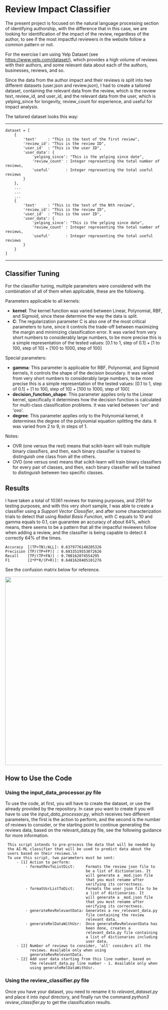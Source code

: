 # Review Impact Classifier

The present project is focused on the natural language processing section of identifying authorship, with the difference that in this case, we are looking for identification of the impact of the review, regardless of the author, to see if the most impactful reviewers in the website follow a common pattern or not.

For the exercise I am using Yelp Dataset (see https://www.yelp.com/dataset/), which provides a high volume of reviews with their authors, and some relevant data about each of the authors, businesses, reviews, and so.

Since the data from the author impact and their reviews is split into two different datasets (user.json and review.json), I had to create a tailored dataset, containing the relevant data from the review, which is the review text, review_id, and user_id, and the relevant data from the user, which is yelping_since for longevity, review_count for experience, and useful for impact analysis.

The tailored dataset looks this way:

___
    dataset = [
        {
            'text'     : "This is the text of the first review",
            'review_id': "This is the review ID",
            'user_id'  : "This is the user ID",
            'user_data': {
                'yelping_since': "This is the yelping since date",
                'review_count' : Integer representing the total number of reviews,
                'useful'       : Integer representing the total useful reviews
            }
        },
        ...
        ...
        ...
        {
            'text'     : "This is the text of the Nth review",
            'review_id': "This is the review ID",
            'user_id'  : "This is the user ID",
            'user_data': {
                'yelping_since': "This is the yelping since date",
                'review_count' : Integer representing the total number of reviews,
                'useful'       : Integer representing the total useful reviews
            }
        }
    ]
___

Classifier Tuning
----
For the classifier tuning, multiple parameters were considered with the combination of all of them when applicable, these are the following.

Parameters applicable to all kernels:
* __kernel__: The kernel function was varied between Linear, Polynomial, RBF, and Sigmoid, since these determine the way the data is split.
* __C__: The regularization parameter C is also one of the most critical parameters to tune, since it controls the trade-off between maximizing the margin and minimizing classification error. It was varied from very short numbers to considerably large numbers, to be more precise this is a simple representation of the tested values: [0.1 to 1, step of 0.1] + [1 to 100, step of 10] + [100 to 1000, step of 100]

Special parameters:
* __gamma__: This parameter is applicable for RBF, Polynomial, and Sigmoid kernels, it controls the shape of the decision boundary. It was varied from very short numbers to considerably large numbers, to be more precise this is a simple representation of the tested values: [0.1 to 1, step of 0.1] + [1 to 100, step of 10] + [100 to 1000, step of 100]
* __decision_function_shape__: This parameter applies only to the Linear kernel, specifically it determines how the decision function is calculated for multi-class classification problems. It was varied between 'ovr' and 'ovo'.
* __degree__: This parameter applies only to the Polynomial kernel, it determines the degree of the polynomial equation splitting the data. It was varied from 2 to 9, in steps of 1.

Notes:
* OVR (one versus the rest) means that scikit-learn will train multiple binary classifiers, and then, each binary classifier is trained to distinguish one class from all the others.
* OVO (one versus one) means that scikit-learn will train binary classifiers for every pair of classes, and then, each binary classifier will be trained to distinguish between two specific classes.

Results
-
I have taken a total of 10361 reviews for training purposes, and 2591 for testing purposes, and with this very short sample, I was able to create a classifier using a _Support Vector Classifier_, and after some characterization trials to detect that using _Radial Basis Function_, with C equals to 10 and gamma equals to 0.1, can guarantee an accuracy of about 64%, which means, there seems to be a pattern that all the impactful reviewers follow when adding a review, and the classifier is being capable to detect it correctly 64% of the times.

    Accuracy  [(TP+TN)/ALL]: 0.6379776148205326
    Precision [TP/(TP+FP)] : 0.6033519553072626
    Recall    [TP/(TP+FN)] : 0.700162074554295
    F1        [2*P*R/(P+R)]: 0.6481620405101276

See the confusion matrix below for reference.

<p align="center">
  <img src="https://github.com/trejkev/natural_language_processing_course/assets/18760154/55208705-c8db-4112-8ca8-fa0864e55d6c" width="600" />
</p>

## How to Use the Code

### Using the input_data_processor.py file

To use the code, at first, you will have to create the dataset, or use the already provided by the repository. In case you want to create it you will have to use the _input_data_processor.py_, which receives two different parameters, the first is the action to perform, and the second is the number of reviews to consider, or the starting point to continue generating the reviews data, based on the relevant_data.py file, see the following guidance for more information.

     This script intends to pre-process the data that will be needed by
     the AI-ML classifier that will be used to predict data about the
     users based on their reviews.\n
     To use this script, two parameters must be sent:
         - [1] Action to perform:
             - formatRevToListDict:     Formats the review json file to
                                        be a list of dictionaries. It
                                        will generate a _mod.json file
                                        that you must rename after
                                        verifying its correctness.
             - formatUsrListToDict:     Formats the user json file to be
                                        a list of dictionaries. It
                                        will generate a _mod.json file
                                        that you must rename after
                                        verifying its correctness.
             - generateRevRelevantData: Generates a rev_relevant_data.py
                                        file containing the review
                                        relevant data.
             - generateRelDataWithUsr:  Once generateRevRelevantData has
                                        been done, creates a
                                        relevant_data.py file containing
                                        a list of dictionaries including
                                        user data.
         - [2] Number of reviews to consider, 'all' considers all the
               reviews. Available only when using
               generateRevRelevantData.
         - [2] Add user data starting from this line number, based on
               the relevant_data.py line number - 1. Available only when
               using generateRelDataWithUsr.

### Using the review_classifier.py file

Once you have your dataset, you need to rename it to _relevant_dataset.py_ and place it into _input_ directory, and finally run the command _python3 review_classifier.py_ to get the classification results.

